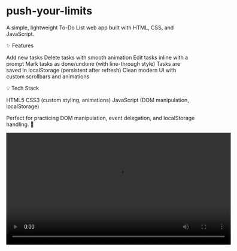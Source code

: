 # push-your-limits
A simple, lightweight To-Do List web app built with HTML, CSS, and JavaScript.

✨ Features

 Add new tasks
 Delete tasks with smooth animation
 Edit tasks inline with a prompt
 Mark tasks as done/undone (with line-through style)
 Tasks are saved in localStorage (persistent after refresh)
 Clean modern UI with custom scrollbars and animations

💡 Tech Stack

HTML5
CSS3 (custom styling, animations)
JavaScript (DOM manipulation, localStorage)

Perfect for practicing DOM manipulation, event delegation, and localStorage handling. 🚀

<video src="demo.mp4" controls width="600"></video>

